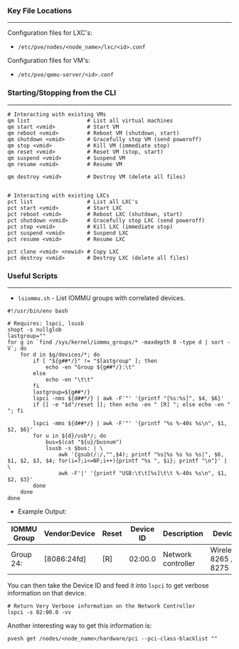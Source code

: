 
### Key File Locations
---
Configuration files for LXC's:
- ``/etc/pve/nodes/<node_name>/lxc/<id>.conf``

Configuration files for VM's:
- ``/etc/pve/qemu-server/<id>.conf``

### Starting/Stopping from the CLI
---

```shell
# Interacting with existing VMs
qm list                  # List all virtual machines
qm start <vmid>          # Start VM
qm reboot <vmid>         # Reboot VM (shutdown, start)
qm shutdown <vmid>       # Gracefully stop VM (send poweroff)
qm stop <vmid>           # Kill VM (immediate stop)
qm reset <vmid>          # Reset VM (stop, start)
qm suspend <vmid>        # Suspend VM
qm resume <vmid>         # Resume VM

qm destroy <vmid>        # Destroy VM (delete all files)


# Interacting with existing LXCs
pct list                 # List all LXC's
pct start <vmid>         # Start LXC
pct reboot <vmid>        # Reboot LXC (shutdown, start)
pct shutdown <vmid>      # Gracefully stop LXC (send poweroff)
pct stop <vmid>          # Kill LXC (immediate stop)
pct suspend <vmid>       # Suspend LXC
pct resume <vmid>        # Resume LXC

pct clone <vmid> <newid> # Copy LXC
pct destroy <vmid>       # Destroy LXC (delete all files)
```

### Useful Scripts
---

- `lsiommu.sh` - List IOMMU groups with correlated devices.

```shell
#!/usr/bin/env bash

# Requires: lspci, lsusb
shopt -s nullglob
lastgroup=""
for g in `find /sys/kernel/iommu_groups/* -maxdepth 0 -type d | sort -V`; do
    for d in $g/devices/*; do
        if [ "${g##*/}" != "$lastgroup" ]; then
            echo -en "Group ${g##*/}:\t"
        else
            echo -en "\t\t"
        fi
        lastgroup=${g##*/}
        lspci -nms ${d##*/} | awk -F'"' '{printf "[%s:%s]", $4, $6}'
        if [[ -e "$d"/reset ]]; then echo -en " [R] "; else echo -en "     "; fi

        lspci -mms ${d##*/} | awk -F'"' '{printf "%s %-40s %s\n", $1, $2, $6}'
        for u in ${d}/usb*/; do
            bus=$(cat "${u}/busnum")
            lsusb -s $bus: | \
                awk '{gsub(/:/,"",$4); printf "%s|%s %s %s %s|", $6, $1, $2, $3, $4; for(i=7;i<=NF;i++){printf "%s ", $i}; printf "\n"}' | \
                awk -F'|' '{printf "USB:\t\t[%s]\t\t %-40s %s\n", $1, $2, $3}'
        done
    done
done
```

- Example Output: 

| IOMMU Group | Vendor:Device | Reset | Device ID | Description | Device | 
| --- | --- | --- | --- | --- | --- |
| Group 24: | \[8086:24fd] | \[R] | 02:00.0 | Network controller | Wireless 8265 / 8275 |

You can then take the Device ID and feed it into ``lspci`` to get verbose information on that device.
```shell
# Return Very Verbose information on the Network Controller
lspci -s 02:00.0 -vv
```

Another interesting way to get this information is:
```shell
pvesh get /nodes/<node_name>/hardware/pci --pci-class-blacklist ""
```